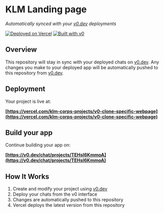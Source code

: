# KLM Landing page

*Automatically synced with your [v0.dev](https://v0.dev) deployments*

[![Deployed on Vercel](https://img.shields.io/badge/Deployed%20on-Vercel-black?style=for-the-badge&logo=vercel)](https://vercel.com/klm-corps-projects/v0-clone-specific-webpage)
[![Built with v0](https://img.shields.io/badge/Built%20with-v0.dev-black?style=for-the-badge)](https://v0.dev/chat/projects/TEHsI6KmmoA)

## Overview

This repository will stay in sync with your deployed chats on [v0.dev](https://v0.dev).
Any changes you make to your deployed app will be automatically pushed to this repository from [v0.dev](https://v0.dev).

## Deployment

Your project is live at:

**[https://vercel.com/klm-corps-projects/v0-clone-specific-webpage](https://vercel.com/klm-corps-projects/v0-clone-specific-webpage)**

## Build your app

Continue building your app on:

**[https://v0.dev/chat/projects/TEHsI6KmmoA](https://v0.dev/chat/projects/TEHsI6KmmoA)**

## How It Works

1. Create and modify your project using [v0.dev](https://v0.dev)
2. Deploy your chats from the v0 interface
3. Changes are automatically pushed to this repository
4. Vercel deploys the latest version from this repository